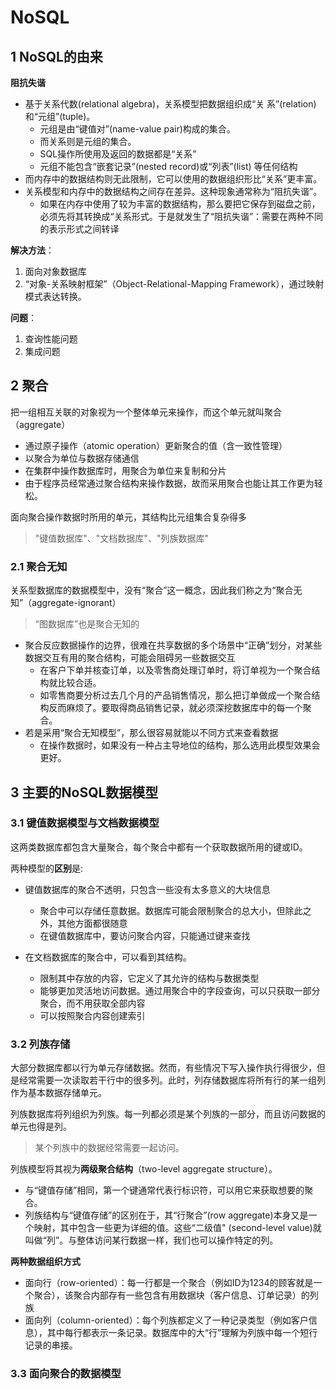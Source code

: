 # NoSQL



## 1 NoSQL的由来

**阻抗失谐**

* 基于关系代数(relational algebra)，关系模型把数据组织成“关
	系”(relation)和“元组”(tuple)。
	* 元组是由“键值对”(name-value pair)构成的集合。
	* 而关系则是元组的集合。
	* SQL操作所使用及返回的数据都是“关系”
	* 元组不能包含“嵌套记录”(nested record)或“列表”(list) 等任何结构
* 而内存中的数据结构则无此限制，它可以使用的数据组织形比“关系”更丰富。
* 关系模型和内存中的数据结构之间存在差异。这种现象通常称为“阻抗失谐”。
	* 如果在内存中使用了较为丰富的数据结构，那么要把它保存到磁盘之前，必须先将其转换成“关系形式。于是就发生了“阻抗失谐”：需要在两种不同的表示形式之间转译



**解决方法**：

1. 面向对象数据库
2. “对象-关系映射框架”（Object-Relational-Mapping Framework），通过映射模式表达转换。

**问题**：

1. 查询性能问题
2. 集成问题



## 2 聚合

把一组相互关联的对象视为一个整体单元来操作，而这个单元就叫聚合（aggregate）

* 通过原子操作（atomic operation）更新聚合的值（含一致性管理）
* 以聚合为单位与数据存储通信
* 在集群中操作数据库时，用聚合为单位来复制和分片
* 由于程序员经常通过聚合结构来操作数据，故而采用聚合也能让其工作更为轻松。

面向聚合操作数据时所用的单元，其结构比元组集合复杂得多

> "键值数据库"、"文档数据库"、"列族数据库"

### 2.1 聚合无知

关系型数据库的数据模型中，没有“聚合”这一概念，因此我们称之为“聚合无知”（aggregate-ignorant）

> “图数据库”也是聚合无知的

* 聚合反应数据操作的边界，很难在共享数据的多个场景中“正确”划分，对某些数据交互有用的聚合结构，可能会阻碍另一些数据交互
	* 在客户下单并核查订单，以及零售商处理订单时，将订单视为一个聚合结构就比较合适。
	* 如零售商要分析过去几个月的产品销售情况，那么把订单做成一个聚合结构反而麻烦了。要取得商品销售记录，就必须深挖数据库中的每一个聚合。
* 若是采用“聚合无知模型”，那么很容易就能以不同方式来查看数据
	* 在操作数据时，如果没有一种占主导地位的结构，那么选用此模型效果会更好。



## 3 主要的NoSQL数据模型

### 3.1 键值数据模型与文档数据模型

这两类数据库都包含大量聚合，每个聚合中都有一个获取数据所用的键或ID。

两种模型的**区别**是:

* 键值数据库的聚合不透明，只包含一些没有太多意义的大块信息
	* 聚合中可以存储任意数据。数据库可能会限制聚合的总大小，但除此之外，其他方面都很随意
	* 在键值数据库中，要访问聚合内容，只能通过键来查找

* 在文档数据库的聚合中，可以看到其结构。
	* 限制其中存放的内容，它定义了其允许的结构与数据类型
	* 能够更加灵活地访问数据。通过用聚合中的字段查询，可以只获取一部分聚合，而不用获取全部内容
	* 可以按照聚合内容创建索引



### 3.2 列族存储

大部分数据库都以行为单元存储数据。然而，有些情况下写入操作执行得很少，但是经常需要一次读取若干行中的很多列。此时，列存储数据库将所有行的某一组列作为基本数据存储单元。

列族数据库将列组织为列族。每一列都必须是某个列族的一部分，而且访问数据的单元也得是列。

> 某个列族中的数据经常需要一起访问。

列族模型将其视为**两级聚合结构**（two-level aggregate structure）。

* 与“键值存储”相同，第一个键通常代表行标识符，可以用它来获取想要的聚合。
* 列族结构与“键值存储”的区别在于，其“行聚合”(row aggregate)本身又是一个映射，其中包含一些更为详细的值。这些“二级值" (second-level value)就叫做“列”。与整体访问某行数据一样，我们也可以操作特定的列。

**两种数据组织方式**

* 面向行（row-oriented）：每一行都是一个聚合（例如ID为1234的顾客就是一个聚合），该聚合内部存有一些包含有用数据块（客户信息、订单记录）的列族
* 面向列（column-oriented）：每个列族都定义了一种记录类型（例如客户信息），其中每行都表示一条记录。数据库中的大“行”理解为列族中每一个短行记录的串接。

### 3.3 面向聚合的数据模型

